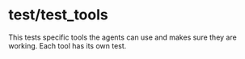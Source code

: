 # test/test_tools

This tests specific tools the agents can use and makes sure they are working. Each tool has its own test.
